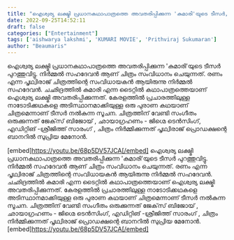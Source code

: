 ```yaml
---
title: "ഐശ്വര്യ ലക്ഷ്മി പ്രധാനകഥാപാത്രത്തെ അവതരിപ്പിക്കുന്ന 'കുമാരി'യുടെ ടീസർ, കഥപറഞ്ഞു പൃഥ്വിരാജ്"
date: 2022-09-25T14:52:11
draft: false
categories: ["Entertainment"]
tags: ['aishwarya lakshmi', 'KUMARI MOVIE', 'Prithviraj Sukumaran']
author: "Beaumaris"
---
```


ഐശ്വര്യ ലക്ഷ്മി പ്രധാനകഥാപാത്രത്തെ അവതരിപ്പിക്കുന്ന 'കുമാരി'യുടെ ടീസർ പുറത്തുവിട്ടു. നിർമ്മൽ സഹദേവൻ ആണ് ചിത്രം സംവിധാനം ചെയുന്നത്. രണം എന്ന പൃഥ്വിരാജ് ചിത്രത്തിന്റെ സംവിധായകൻ ആയിരുന്നു നിർമ്മൽ സഹദേവൻ. ചഛിദ്രത്തിൽ കുമാരി എന്ന ടൈറ്റിൽ കഥാപാത്രത്തെയാണ് ഐശ്വര്യ ലക്ഷ്മി അവതരിപ്പിക്കുന്നത്. കേരളത്തിൽ പ്രചാരത്തിലുള്ള നാടോടിക്കഥകളെ അടിസ്ഥാനമാക്കിയുള്ള ഒരു പുരാണ കഥയാണ് ചിത്രമെന്നാണ് ടീസർ നൽകുന്ന സൂചന. ചിത്രത്തിന് വേണ്ടി സംഗീതം ഒരുക്കുന്നത് ജേക്‌സ് ബിജോയ് , ഛായാഗ്രഹണം - ജിഗ്മെ ടെന്‍സിംഗ്, എഡിറ്റിങ് -ശ്രീജിത്ത് സാരംഗ് , ചിത്രം നിർമ്മിക്കുന്നത് പൃഥ്വിരാജ് പ്രൊഡക്ഷന്റെ ബാനറില്‍ സുപ്രിയ മേനോന്‍.

[embed]https://youtu.be/68p5DV57JCA[/embed]
ഐശ്വര്യ ലക്ഷ്മി പ്രധാനകഥാപാത്രത്തെ അവതരിപ്പിക്കുന്ന 'കുമാരി'യുടെ ടീസർ പുറത്തുവിട്ടു. നിർമ്മൽ സഹദേവൻ ആണ് ചിത്രം സംവിധാനം ചെയുന്നത്. രണം എന്ന പൃഥ്വിരാജ് ചിത്രത്തിന്റെ സംവിധായകൻ ആയിരുന്നു നിർമ്മൽ സഹദേവൻ. ചഛിദ്രത്തിൽ കുമാരി എന്ന ടൈറ്റിൽ കഥാപാത്രത്തെയാണ് ഐശ്വര്യ ലക്ഷ്മി അവതരിപ്പിക്കുന്നത്. കേരളത്തിൽ പ്രചാരത്തിലുള്ള നാടോടിക്കഥകളെ അടിസ്ഥാനമാക്കിയുള്ള ഒരു പുരാണ കഥയാണ് ചിത്രമെന്നാണ് ടീസർ നൽകുന്ന സൂചന. ചിത്രത്തിന് വേണ്ടി സംഗീതം ഒരുക്കുന്നത് ജേക്‌സ് ബിജോയ് , ഛായാഗ്രഹണം - ജിഗ്മെ ടെന്‍സിംഗ്, എഡിറ്റിങ് -ശ്രീജിത്ത് സാരംഗ് , ചിത്രം നിർമ്മിക്കുന്നത് പൃഥ്വിരാജ് പ്രൊഡക്ഷന്റെ ബാനറില്‍ സുപ്രിയ മേനോന്‍. [embed]https://youtu.be/68p5DV57JCA[/embed]
